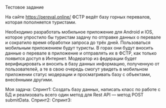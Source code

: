 Тестовое задание

На сайте https://pereval.online/ ФСТР ведёт базу горных перевалов, которая пополняется туристами.

Необходимо разработать мобильное приложение для Android и IOS, которое упростило бы туристам задачу по отправке данных о перевале и сократило время обработки запроса до трёх дней. Пользоваться мобильным приложением будут туристы. В горах они будут вносить данные о перевале в приложение и отправлять их в ФСТР, как только появится доступ в Интернет. Модератор из федерации будет верифицировать и вносить в базу данных информацию, полученную от пользователей, а те в свою очередь смогут увидеть в мобильном приложении статус модерации и просматривать базу с объектами, внесёнными другими.

Моя задача: Спринт1: Создать базу данных, написать класс по работе с БД и реализовать всего один метод для Rest API — метод POST submitData. Спринт2: Спринт3:
